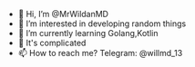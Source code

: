 - 👋 Hi, I’m @MrWildanMD
- 👀 I’m interested in developing random things
- 🌱 I’m currently learning Golang,Kotlin
- 💞️ It's complicated
- 📫 How to reach me? Telegram: @willmd_13

<!---
MrWildanMD/MrWildanMD is a ✨ special ✨ repository because its `README.md` (this file) appears on your GitHub profile.
You can click the Preview link to take a look at your changes.
--->
